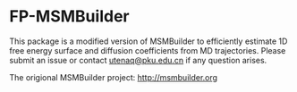 FP-MSMBuilder
==========

This package is a modified version of MSMBuilder to efficiently estimate 1D free energy surface and diffusion coefficients from MD trajectories. Please submit an issue or contact utenaq@pku.edu.cn if any question arises.

The origional MSMBuilder project: http://msmbuilder.org
